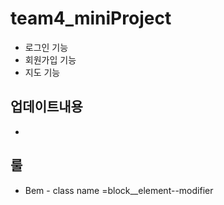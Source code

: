 # team4_miniProject
- 로그인 기능 
- 회원가입 기능
- 지도 기능
## 업데이트내용
- 
## 룰
- Bem - class name 
=block__element--modifier
